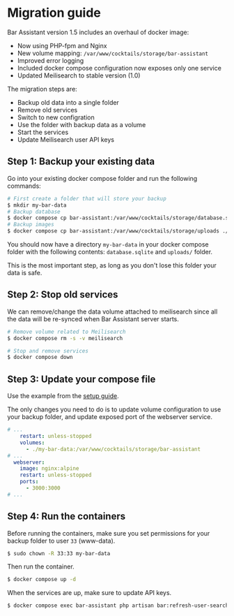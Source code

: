 # Migration guide

Bar Assistant version 1.5 includes an overhaul of docker image:

- Now using PHP-fpm and Nginx
- New volume mapping: `/var/www/cocktails/storage/bar-assistant`
- Improved error logging
- Included docker compose configuration now exposes only one service
- Updated Meilisearch to stable version (1.0)

The migration steps are:

- Backup old data into a single folder
- Remove old services
- Switch to new configration
- Use the folder with backup data as a volume
- Start the services
- Update Meilisearch user API keys

## Step 1: Backup your existing data

Go into your existing docker compose folder and run the following commands:

``` bash
# First create a folder that will store your backup
$ mkdir my-bar-data
# Backup database
$ docker compose cp bar-assistant:/var/www/cocktails/storage/database.sqlite ./my-bar-data/database.sqlite
# Backup images
$ docker compose cp bar-assistant:/var/www/cocktails/storage/uploads ./my-bar-data
```

You should now have a directory `my-bar-data` in your docker compose folder with the following contents: `database.sqlite` and `uploads/` folder.

This is the most important step, as long as you don't lose this folder your data is safe.

## Step 2: Stop old services

We can remove/change the data volume attached to meilisearch since all the data will be re-synced when Bar Assistant server starts.

```bash
# Remove volume related to Meilisearch
$ docker compose rm -s -v meilisearch

# Stop and remove services
$ docker compose down
```

## Step 3: Update your compose file

Use the example from the [setup guide](/setup).

The only changes you need to do is to update volume configuration to use your backup folder, and update exposed port of the webserver service.

```yaml title="docker-compose.yml"
# ...
    restart: unless-stopped
    volumes:
      - ./my-bar-data:/var/www/cocktails/storage/bar-assistant
# ...
  webserver:
    image: nginx:alpine
    restart: unless-stopped
    ports:
      - 3000:3000
# ...
```

## Step 4: Run the containers

Before running the containers, make sure you set permissions for your backup folder to user `33` (www-data).

```bash
$ sudo chown -R 33:33 my-bar-data
```

Then run the container.

```bash
$ docker compose up -d
```

When the services are up, make sure to update API keys.

```bash
$ docker compose exec bar-assistant php artisan bar:refresh-user-search-keys
```
